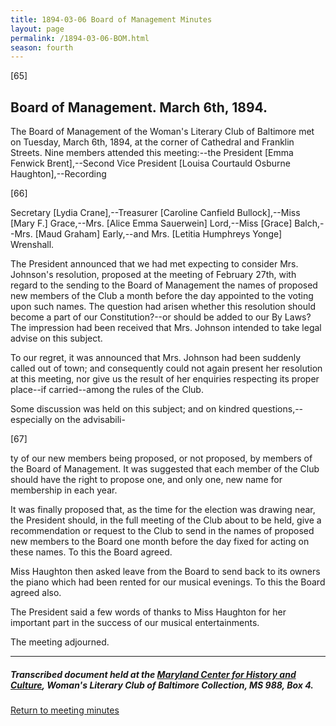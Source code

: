 ```yaml
---
title: 1894-03-06 Board of Management Minutes
layout: page
permalink: /1894-03-06-BOM.html
season: fourth
---
```


<style>
    #maincontent{
        font-size:1.4em;
    }
</style>
[65]

## Board of Management. March 6th, 1894.

The Board of Management of the Woman's Literary Club of Baltimore met on Tuesday, March 6th, 1894, at the corner of Cathedral and Franklin Streets. Nine members attended this meeting:--the President [Emma Fenwick Brent],--Second Vice President [Louisa Courtauld Osburne Haughton],--Recording

[66]

Secretary [Lydia Crane],--Treasurer [Caroline Canfield Bullock],--Miss [Mary F.] Grace,--Mrs. [Alice Emma Sauerwein] Lord,--Miss [Grace] Balch,--Mrs. [Maud Graham] Early,--and Mrs. [Letitia Humphreys Yonge] Wrenshall.

The President announced that we had met expecting to consider Mrs. Johnson's resolution, proposed at the meeting of February 27th, with regard to the sending to the Board of Management the names of proposed new members of the Club a month before the day appointed to the voting upon such names. The question had arisen whether this resolution should become a part of our Constitution?--or should be added to our By Laws? The impression had been received that Mrs. Johnson intended to take legal advise on this subject.

To our regret, it was announced that Mrs. Johnson had been suddenly called out of town; and consequently could not again present her resolution at this meeting, nor give us the result of her enquiries respecting its proper place--if carried--among the rules of the Club.

Some discussion was held on this subject; and on kindred questions,--especially on the advisabili-

[67]

ty of our new members being proposed, or not proposed, by members of the Board of Management. It was suggested that each member of the Club should have the right to propose one, and only one, new name for membership in each year.

It was finally proposed that, as the time for the election was drawing near, the President should, in the full meeting of the Club about to be held, give a recommendation or request to the Club to send in the names of proposed new members to the Board one month before the day fixed for acting on these names. To this the Board agreed.

Miss Haughton then asked leave from the Board to send back to its owners the piano which had been rented for our musical evenings. To this the Board agreed also.

The President said a few words of thanks to Miss Haughton for her important part in the success of our musical entertainments.

The meeting adjourned.

<hr>

##### Transcribed document held at the [Maryland Center for History and Culture](http://mdhs.org/), Woman's Literary Club of Baltimore Collection, MS 988, Box 4. 

[Return to meeting minutes](https://elizajames.github.io/WLCB_draft/search/index.html?q=%2Bseason%3Afourth)